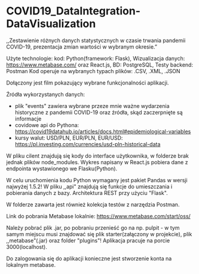 # COVID19_DataIntegration-DataVisualization

,,Zestawienie różnych danych statystycznych w czasie trwania pandemii COVID-19, prezentacja zmian wartości w wybranym okresie.”

Użyte technologie: kod: Python(framework: Flask), Wizualizacja danych: https://www.metabase.com/ oraz React.js, BD: PostgreSQL, Testy backend: Postman
Kod operuje na wybranych typach plików: .CSV, .XML, .JSON

Dołączony jest film pokazujący wybrane funkcjonalności aplikacji.

Źródła wykorzystanych danych: 
- plik "events" zawiera wybrane przeze mnie ważne wydarzenia historyczne z pandemii COVID-19 oraz źródła, skąd zaczerpnięte są informacje
- covidowe api do Pythona: https://covid19datahub.io/articles/docs.html#epidemiological-variables
- kursy walut: USD/PLN, EUR/PLN, EUR/USD: https://pl.investing.com/currencies/usd-pln-historical-data

W pliku cilent znajdują się kody do interface użytkownika, w folderze brak jednak plików node_modules.
Wykres napisany w React.js pobiera dane z endpointa wystawionego we Flasku(Python). 

W celu uruchomienia kodu Python wymagany jest pakiet Pandas w wersji najwyżej 1.5.2!
W pliku ,,api" znajdują się funkcje do umieszczania i pobierania danych z bazy. Architektura REST przy użyciu "Flask".

W folderze zawarta jest również kolekcja testów z narzędzia Postman.

Link do pobrania Metabase lokalnie: https://www.metabase.com/start/oss/

Należy pobrać plik .jar, po pobraniu przenieść go na np. pulpit - w tym samym miejscu musi znajdować się
plik starter(załączony w projekcie), plik ,,metabase"(.jar) oraz folder "plugins"! 
Aplikacja pracuje na porcie 3000(localhost).

Do zalogowania się do aplikacji konieczne jest stworzenie konta na lokalnym metabase.
